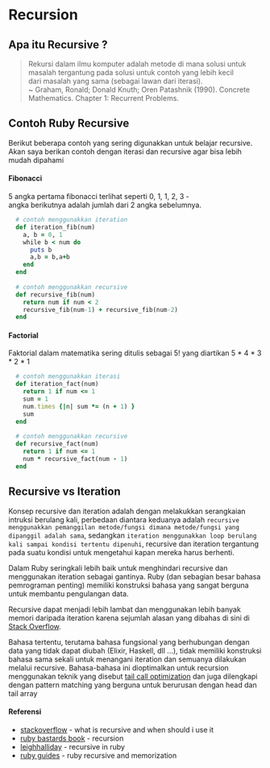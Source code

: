 # Recursion

## Apa itu Recursive ?
> Rekursi dalam ilmu komputer adalah metode di mana solusi untuk masalah tergantung pada solusi untuk contoh yang lebih kecil  
> dari masalah yang sama (sebagai lawan dari iterasi).  
> ~ Graham, Ronald; Donald Knuth; Oren Patashnik (1990). Concrete Mathematics. Chapter 1: Recurrent Problems.

## Contoh Ruby Recursive
Berikut beberapa contoh yang sering digunakkan untuk belajar recursive.  
Akan saya berikan contoh dengan iterasi dan recursive agar bisa lebih mudah dipahami

#### Fibonacci

5 angka pertama fibonacci terlihat seperti 0, 1, 1, 2, 3 -  
angka berikutnya adalah jumlah dari 2 angka sebelumnya.
```ruby
  # contoh menggunakkan iteration
  def iteration_fib(num)
    a, b = 0, 1
    while b < num do
      puts b
      a,b = b,a+b
    end
  end
  
  # contoh menggunakkan recursive
  def recursive_fib(num)
    return num if num < 2
    recursive_fib(num-1) + recursive_fib(num-2)
  end
```

#### Factorial

Faktorial dalam matematika sering ditulis sebagai 5! yang diartikan 5 * 4 * 3 * 2 * 1
```ruby
  # contoh menggunakkan iterasi
  def iteration_fact(num)
    return 1 if num <= 1
    sum = 1
    num.times {|n| sum *= (n + 1) }
    sum
  end
  
  # contoh menggunakkan recursive
  def recursive_fact(num)
    return 1 if num <= 1
    num * recursive_fact(num - 1)
  end
```

## Recursive vs Iteration
Konsep recursive dan iteration adalah dengan melakukkan serangkaian intruksi berulang kali, perbedaan diantara
keduanya adalah `recursive menggunakkan pemanggilan metode/fungsi dimana metode/fungsi yang dipanggil adalah sama`,
sedangkan `iteration menggunakkan loop berulang kali sampai kondisi tertentu dipenuhi`,
recursive dan iteration tergantung pada suatu kondisi untuk mengetahui kapan mereka harus berhenti.

Dalam Ruby seringkali lebih baik untuk menghindari recursive dan menggunakan iteration sebagai gantinya. Ruby (dan sebagian besar bahasa pemrograman penting) memiliki konstruksi bahasa yang sangat berguna untuk membantu pengulangan data.

Recursive dapat menjadi lebih lambat dan menggunakan lebih banyak memori daripada iteration karena sejumlah alasan yang dibahas di sini di [Stack Overflow](https://stackoverflow.com/questions/3021/what-is-recursion-and-when-should-i-use-it/3093#3093).

Bahasa tertentu, terutama bahasa fungsional yang berhubungan dengan data yang tidak dapat diubah (Elixir, Haskell, dll ...), tidak memiliki konstruksi bahasa sama sekali untuk menangani iteration dan semuanya dilakukan melalui recursive. Bahasa-bahasa ini dioptimalkan untuk recursion menggunakan teknik yang disebut [tail call optimization](https://en.wikipedia.org/wiki/Tail_call) dan juga dilengkapi dengan pattern matching yang berguna untuk berurusan dengan head dan tail array

#### Referensi
* [stackoverflow](https://stackoverflow.com/questions/3021/what-is-recursion-and-when-should-i-use-it/3093#3093) - what is recursive and when should i use it
* [ruby bastards book](http://ruby.bastardsbook.com/chapters/recursion/) - recursion
* [leighhalliday](https://www.leighhalliday.com/recursion-in-ruby) - recursive in ruby
* [ruby guides](https://www.rubyguides.com/2015/08/ruby-recursion-and-memoization/) - ruby recursive and memorization
